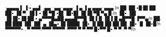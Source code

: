 ·▄▄▄▄     ▌ ▐·▪  ▄▄▌    .▄▄ ·  ▄▄·  ▄▄▄·  ▐ ▄  ▐ ▄  ▄▄▄· ▄▄▄ /n
██· ██   ▪█·█▌██ ██•    ▐█ ▀. ▐█ ▌▪▐█ ▀█ •█▌▐█•█▌▐█▐█ ▀█ ▀▄ █·/n
▐█▪ ▐█▌  ▐█▐█•▐█·██ ▪   ▄▀▀▀█▄██ ▄▄▄█▀▀█ ▐█▐▐▌▐█▐▐▌▄█▀▀█ ▐▀▀▄/n
██. ██    ███ ▐█▌▐█▌ ▄  ▐█▄▪▐█▐███▌▐█▪ ▐▌██▐█▌██▐█▌▐█▪ ▐▌▐█•█/n
▀▀▀▀▀•   . ▀  ▀▀▀.▀▀▀    ▀▀▀▀ ·▀▀▀  ▀  ▀ ▀▀ █▪▀▀ █▪ ▀  ▀ .▀  ▀/n

